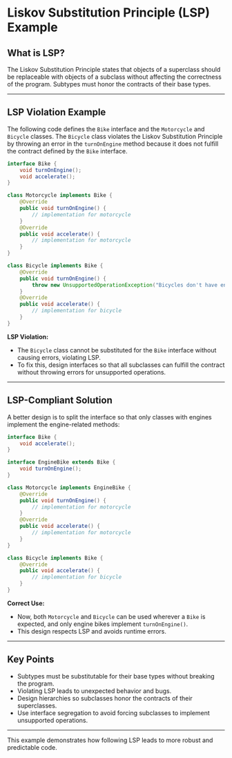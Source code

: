 # Liskov Substitution Principle (LSP) Example

## What is LSP?

The Liskov Substitution Principle states that objects of a superclass should be replaceable with objects of a subclass without affecting the correctness of the program. Subtypes must honor the contracts of their base types.

---

## LSP Violation Example

The following code defines the `Bike` interface and the `Motorcycle` and `Bicycle` classes. The `Bicycle` class violates the Liskov Substitution Principle by throwing an error in the `turnOnEngine` method because it does not fulfill the contract defined by the `Bike` interface.

```java
interface Bike {
    void turnOnEngine();
    void accelerate();
}

class Motorcycle implements Bike {
    @Override
    public void turnOnEngine() {
        // implementation for motorcycle
    }
    @Override
    public void accelerate() {
        // implementation for motorcycle
    }
}

class Bicycle implements Bike {
    @Override
    public void turnOnEngine() {
        throw new UnsupportedOperationException("Bicycles don't have engines!");
    }
    @Override
    public void accelerate() {
        // implementation for bicycle
    }
}
```

**LSP Violation:**
- The `Bicycle` class cannot be substituted for the `Bike` interface without causing errors, violating LSP.
- To fix this, design interfaces so that all subclasses can fulfill the contract without throwing errors for unsupported operations.

---

## LSP-Compliant Solution

A better design is to split the interface so that only classes with engines implement the engine-related methods:

```java
interface Bike {
    void accelerate();
}

interface EngineBike extends Bike {
    void turnOnEngine();
}

class Motorcycle implements EngineBike {
    @Override
    public void turnOnEngine() {
        // implementation for motorcycle
    }
    @Override
    public void accelerate() {
        // implementation for motorcycle
    }
}

class Bicycle implements Bike {
    @Override
    public void accelerate() {
        // implementation for bicycle
    }
}
```

**Correct Use:**
- Now, both `Motorcycle` and `Bicycle` can be used wherever a `Bike` is expected, and only engine bikes implement `turnOnEngine()`.
- This design respects LSP and avoids runtime errors.

---

## Key Points

- Subtypes must be substitutable for their base types without breaking the program.
- Violating LSP leads to unexpected behavior and bugs.
- Design hierarchies so subclasses honor the contracts of their superclasses.
- Use interface segregation to avoid forcing subclasses to implement unsupported operations.

---

This example demonstrates how following LSP leads to more robust and predictable code.
